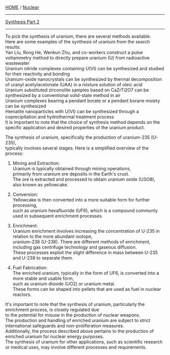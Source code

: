 [HOME](/README.md) / [Nuclear](/assets/docs/nuclear/readme.md)   

----------------------

[Synthesis Part 2](/assets/docs/nuclear/synthesis/uranium/readme.md)  

-----------------------

To pick the synthesis of uranium, there are several methods available.    
Here are some examples of the synthesis of uranium from the search    
results:    
Yan Liu, Rong He, Wenkun Zhu, and co-workers construct a pulse voltammetry method to directly prepare uranium (U) from radioactive wastewater     
Uranium nitride complexes containing U(VI) can be synthesized and studied for their reactivity and bonding    
Uranium-oxide nanocrystals can be synthesized by thermal decomposition of uranyl acetylacetonate (UAA) in a mixture solution of oleic acid    
Uranium substituted zirconolite samples based on CaZrTi2O7 can be synthesized by a conventional solid-state method in air   
Uranium complexes bearing a pendant borate or a pendant borane moiety can be synthesized      
Hematite nanoparticles with U(VI) can be synthesized through a coprecipitation and hydrothermal treatment process   
It is important to note that the choice of synthesis method depends on the specific application and desired properties of the uranium product.   
  
The synthesis of uranium, specifically the production of uranium-235 (U-235),   
typically involves several stages. Here is a simplified overview of the process:    
   
   1.  Mining and Extraction:   
          Uranium is typically obtained through mining operations,  
           primarily from uranium ore deposits in the Earth's crust.   
            The ore is extracted and processed to obtain uranium oxide (U3O8), also known as yellowcake.    
   
   2.  Conversion:   
        Yellowcake is then converted into a more suitable form for further processing,    
         such as uranium hexafluoride (UF6), which is a compound commonly used in subsequent enrichment processes.    
   
   3.  Enrichment:    
        Uranium enrichment involves increasing the concentration of U-235 in relation to the more abundant isotope,   
         uranium-238 (U-238). There are different methods of enrichment, including gas centrifuge technology and gaseous diffusion.   
          These processes exploit the slight difference in mass between U-235 and U-238 to separate them.   
   
   4.  Fuel Fabrication:   
        The enriched uranium, typically in the form of UF6, is converted into a more stable and usable form,    
         such as uranium dioxide (UO2) or uranium metal.   
          These forms can be shaped into pellets that are used as fuel in nuclear reactors.   

It's important to note that the synthesis of uranium, particularly the enrichment process, is closely regulated due   
to the potential for misuse in the production of nuclear weapons.  
The production and handling of enriched uranium are subject to strict international safeguards and non-proliferation measures.   
Additionally, the process described above pertains to the production of enriched uranium for nuclear energy purposes.   
The synthesis of uranium for other applications, such as scientific research or medical uses, may involve different processes and requirements.   
